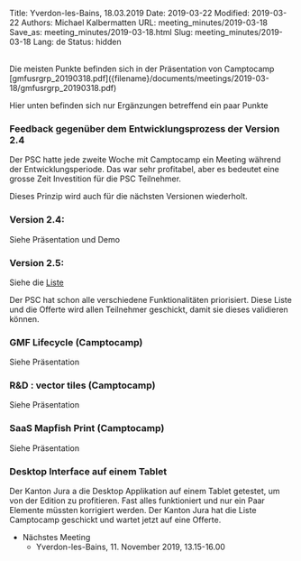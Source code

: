 Title: Yverdon-les-Bains, 18.03.2019
Date: 2019-03-22
Modified: 2019-03-22
Authors: Michael Kalbermatten
URL: meeting_minutes/2019-03-18
Save_as: meeting_minutes/2019-03-18.html
Slug: meeting_minutes/2019-03-18
Lang: de
Status: hidden

<br />
Die meisten Punkte befinden sich in der Präsentation von Camptocamp [gmfusrgrp_20190318.pdf]({filename}/documents/meetings/2019-03-18/gmfusrgrp_20190318.pdf) 

Hier unten befinden sich nur Ergänzungen betreffend ein paar Punkte

###	Feedback gegenüber dem Entwicklungsprozess der Version 2.4

Der PSC hatte jede zweite Woche mit Camptocamp ein Meeting während der Entwicklungsperiode. Das
war sehr profitabel, aber es bedeutet eine grosse Zeit Investition für die PSC Teilnehmer.

Dieses Prinzip wird auch für die nächsten Versionen wiederholt.

###	Version 2.4:

Siehe Präsentation und Demo

###	Version 2.5:

Siehe die [Liste](https://docs.google.com/spreadsheets/d/1AGmHEVAyLqPYGOFDgrR_ocHZcEGF-mwdulH9EFQYylY/edit#gid=520197990)

Der PSC hat schon alle verschiedene Funktionalitäten priorisiert. Diese Liste und die Offerte
wird allen Teilnehmer geschickt, damit sie dieses validieren können.

###	GMF Lifecycle (Camptocamp)

Siehe Präsentation

###	R&D : vector tiles (Camptocamp)

Siehe Präsentation

###	SaaS Mapfish Print (Camptocamp)

Siehe Präsentation

### Desktop Interface auf einem Tablet

Der Kanton Jura a die Desktop Applikation auf einem Tablet getestet, um von der
Edition zu profitieren. Fast alles funktioniert und nur ein Paar Elemente müssten
korrigiert werden. Der Kanton Jura hat die Liste Camptocamp geschickt und wartet
jetzt auf eine Offerte.

* Nächstes Meeting
    * Yverdon-les-Bains, 11. November 2019, 13.15-16.00

